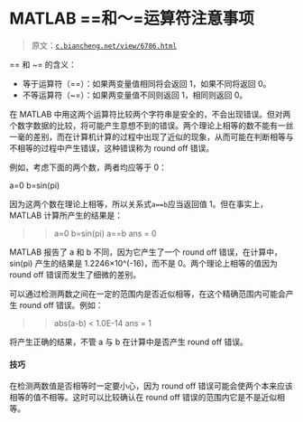 # MATLAB ==和～=运算符注意事项

> 原文：[`c.biancheng.net/view/6786.html`](http://c.biancheng.net/view/6786.html)

== 和 ~= 的含义：

*   等于运算符（==）：如果两变量值相同将会返回 1，如果不同将返回 0。
*   不等运算符（~=）：如果两变量值不同则返回 1，相同则返回 0。

在 MATLAB 中用这两个运算符比较两个字符串是安全的，不会出现错误。但对两个数字数据的比较，将可能产生意想不到的错误。两个理论上相等的数不能有一丝一毫的差别，而在计算机计算的过程中出现了近似的现象，从而可能在判断相等与不相等的过程中产生错误，这种错误称为 round off 错误。

例如，考虑下面的两个数，两者均应等于 0：

a=0
b=sin(pi)

因为这两个数在理论上相等，所以关系式`a==b`应当返回值 1。但在事实上，MATLAB 计算所产生的结果是：

>> a=0
>> b=sin(pi)
>> a==b
ans = 0

MATLAB 报告了 a 和 b 不同，因为它产生了一个 round off 错误，在计算中，sin(pi) 产生的结果是 1.2246×10^(-16)，而不是 0。两个理论上相等的值因为 round off 错误而发生了细微的差别。

可以通过检测两数之间在一定的范围内是否近似相等，在这个精确范围内可能会产生 round off 错误。例如：

>> abs(a-b) < 1.0E-14
ans = 1

将产生正确的结果，不管 a 与 b 在计算中是否产生 round off 错误。

#### 技巧

在检测两数值是否相等时一定要小心，因为 round off 错误可能会使两个本来应该相等的值不相等。这时可以比较确认在 round off 错误的范围内它是不是近似相等。